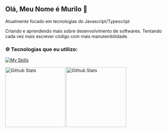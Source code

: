 ## Olá, Meu Nome é Murilo 👋

<p>Atualmente focado em tecnologias do Javascript/Typescript</p>
<p>Criando e aprendendo mais sobre desenvolvimento de softwares. Tentando cada vez mais escrever código com mais manutenibilidade.</p>

### ⚙️ Tecnologias que eu utilizo:

[![My Skills](https://skillicons.dev/icons?i=html,css,js,ts,python,nodejs,react,tailwind,vite,nextjs,fastapi,flask,postgres,redis,linux,neovim,git,github,docker)](https://skillicons.dev)

<tr>
  <td>
    <img
      style="height:12rem"
      align="left"
      src="https://github-readme-stats.vercel.app/api/top-langs/?username=MuriloObr&theme=tokyonight&hide_border=false&include_all_commits=true&count_private=true&layout=compact"
      alt="Github Stats"
    />
  </td>
  <td>
    <img
      style="height:12rem"
      align="left"
      src="https://github-readme-streak-stats.herokuapp.com/?user=MuriloObr&theme=tokyonight&hide_border=false"
      alt="Github Stats"
    />
  </td>
</tr>

